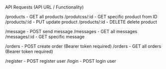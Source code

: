 API Requests
(API URL / Functionality)

/products - GET all products
/produtcss/:id - GET specific product from ID
/products/:id - PUT update product
/products/:id - DELETE delete product

/message - POST send message
/messages - GET all messages
/messages/:id - GET specific message

/orders - POST create order (Bearer token required)
/orders - GET all orders (Bearer token required)

/register - POST register user
/login - POST login user
